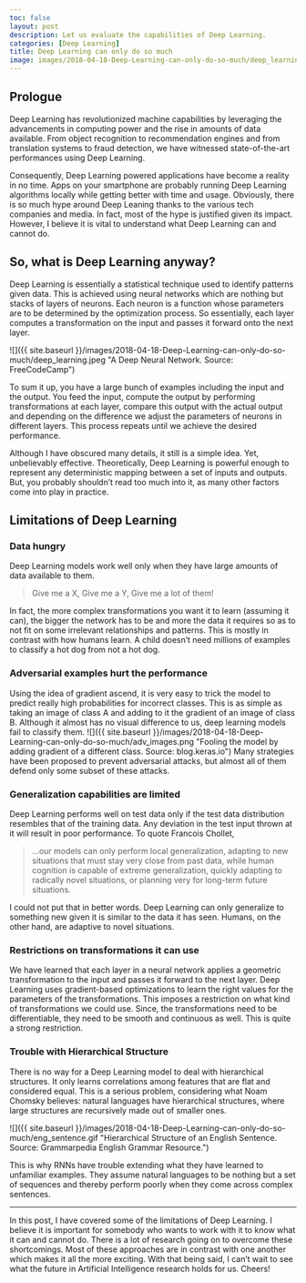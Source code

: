 ```yaml
---
toc: false
layout: post
description: Let us evaluate the capabilities of Deep Learning.
categories: [Deep Learning]
title: Deep Learning can only do so much
image: images/2018-04-18-Deep-Learning-can-only-do-so-much/deep_learning.jpeg
---
```


## Prologue
Deep Learning has revolutionized machine capabilities by leveraging the advancements in computing power and the rise in amounts of data available. From object recognition to recommendation engines and from translation systems to fraud detection, we have witnessed state-of-the-art performances using Deep Learning.

Consequently, Deep Learning powered applications have become a reality in no time. Apps on your smartphone are probably running Deep Learning algorithms locally while getting better with time and usage. Obviously, there is so much hype around Deep Leaning thanks to the various tech companies and media. In fact, most of the hype is justified given its impact. However, I believe it is vital to understand what Deep Learning can and cannot do.

## So, what is Deep Learning anyway?
Deep Learning is essentially a statistical technique used to identify patterns given data. This is achieved using neural networks which are nothing but stacks of layers of neurons. Each neuron is a function whose parameters are to be determined by the optimization process.
So essentially, each layer computes a transformation on the input and passes it forward onto the next layer.

![]({{ site.baseurl }}/images/2018-04-18-Deep-Learning-can-only-do-so-much/deep_learning.jpeg "A Deep Neural Network. Source: FreeCodeCamp")

To sum it up, you have a large bunch of examples including the input and the output. You feed the input, compute the output by performing transformations at each layer, compare this output with the actual output and depending on the difference we adjust the parameters of neurons in different layers. This process repeats until we achieve the desired performance.

Although I have obscured many details, it still is a simple idea. Yet, unbelievably effective. Theoretically, Deep Learning is powerful enough to represent any deterministic mapping between a set of inputs and outputs. But, you probably shouldn’t read too much into it, as many other factors come into play in practice.

## Limitations of Deep Learning
### Data hungry
Deep Learning models work well only when they have large amounts of data available to them.

> Give me a X, Give me a Y, Give me a lot of them!

In fact, the more complex transformations you want it to learn (assuming it can), the bigger the network has to be and more the data it requires so as to not fit on some irrelevant relationships and patterns. This is mostly in contrast with how humans learn. A child doesn’t need millions of examples to classify a hot dog from not a hot dog.

### Adversarial examples hurt the performance
Using the idea of gradient ascend, it is very easy to trick the model to predict really high probabilities for incorrect classes. This is as simple as taking an image of class A and adding to it the gradient of an image of class B. Although it almost has no visual difference to us, deep learning models fail to classify them.
![]({{ site.baseurl }}/images/2018-04-18-Deep-Learning-can-only-do-so-much/adv_images.png "Fooling the model by adding gradient of a different class. Source: blog.keras.io")
Many strategies have been proposed to prevent adversarial attacks, but almost all of them defend only some subset of these attacks.

### Generalization capabilities are limited
Deep Learning performs well on test data only if the test data distribution resembles that of the training data. Any deviation in the test input thrown at it will result in poor performance.
To quote Francois Chollet,

> …our models can only perform local generalization, adapting to new situations that must stay very close from past data, while human cognition is capable of extreme generalization, quickly adapting to radically novel situations, or planning very for long-term future situations.

I could not put that in better words. Deep Learning can only generalize to something new given it is similar to the data it has seen. Humans, on the other hand, are adaptive to novel situations.

### Restrictions on transformations it can use
We have learned that each layer in a neural network applies a geometric transformation to the input and passes it forward to the next layer.
Deep Learning uses gradient-based optimizations to learn the right values for the parameters of the transformations. This imposes a restriction on what kind of transformations we could use. Since, the transformations need to be differentiable, they need to be smooth and continuous as well. This is quite a strong restriction.

### Trouble with Hierarchical Structure
There is no way for a Deep Learning model to deal with hierarchical structures. It only learns correlations among features that are flat and considered equal.
This is a serious problem, considering what Noam Chomsky believes: natural languages have hierarchical structures, where large structures are recursively made out of smaller ones.

![]({{ site.baseurl }}/images/2018-04-18-Deep-Learning-can-only-do-so-much/eng_sentence.gif "Hierarchical Structure of an English Sentence. Source: Grammarpedia English Grammar Resource.")

This is why RNNs have trouble extending what they have learned to unfamiliar examples. They assume natural languages to be nothing but a set of sequences and thereby perform poorly when they come across complex sentences.

<hr>

In this post, I have covered some of the limitations of Deep Learning. I believe it is important for somebody who wants to work with it to know what it can and cannot do. There is a lot of research going on to overcome these shortcomings. Most of these approaches are in contrast with one another which makes it all the more exciting. With that being said, I can’t wait to see what the future in Artificial Intelligence research holds for us.
Cheers!